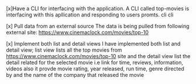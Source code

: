 [x]Have a CLI for interfacing with the application.
   A CLI called top-movies is interfacing with this apllication and responding to users promts. cli	cli

[x] Pull data from an external source
    The data is being pulled from following external site: https://www.cinemaclock.com/movies/top-10

[x] Implement both list and detail views
    I have implemented both list and detail view; list view lists all the top movies from https://www.cinemaclock.com/movies/top-10 site and the detail view list the detail related for the selected movie i.e link for time, reviews, information, videos also it provde movie rating, year released, run time, genre directed by and the name of the company that released the movie

